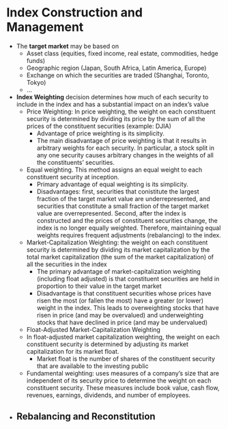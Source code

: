 # Index Construction and Management

- The **target market** may be based on 
  - Asset class (equities, fixed income, real estate, commodities, hedge funds)
  - Geographic region (Japan, South Africa, Latin America, Europe)
  - Exchange on which the securities are traded (Shanghai, Toronto, Tokyo)
  - ...
- **Index Weighting** decision determines how much of each security to include in the index and has a substantial impact on an index’s value
  - Price Weighting: In price weighting, the weight on each constituent security is determined by dividing its price by the sum of all the prices of the constituent securities (example: DJIA)
    - Advantage of price weighting is its simplicity. 
    - The main disadvantage of price weighting is that it results in arbitrary weights for each security. In particular, a stock split in any one security causes arbitrary changes in the weights of all the constituents’ securities. 
  - Equal weighting. This method assigns an equal weight to each constituent security at inception.
    - Primary advantage of equal weighting is its simplicity.
    - Disadvantages: first, securities that conistitute the largest fraction of the target market value are underrepresented, and securities that constitute a small fraction of the target market value are overrepresented. Second, after the index is constructed and the prices of constituent securities change, the index is no longer equally weighted. Therefore, maintaining equal weights requires frequent adjustments (rebalancing) to the index.
  - Market-Capitalization Weighting: the weight on each constituent security is determined by dividing its market capitalization by the total market capitalization (the sum of the market capitalization) of all the securities in the index
    - The primary advantage of market-capitalization weighting (including float adjusted) is that constituent securities are held in proportion to their value in the target market
    - Disadvantage is that constituent securities whose prices have risen the most (or fallen the most) have a greater (or lower) weight in the index. This leads to overweighting stocks that have risen in price (and may be overvalued) and underweighting stocks that have declined in price (and may be undervalued)
  - Float-Adjusted Market-Capitalization Weighting
  - In float-adjusted market capitalization weighting, the weight on each constituent security is determined by adjusting its market capitalization for its market float. 
    - Market float is the number of shares of the constituent security that are available to the investing public
  - Fundamental weighting: uses measures of a company’s size that are independent of its security price to determine the weight on each constituent security. These measures include book value, cash flow, revenues, earnings, dividends, and number of employees.
- **Rebalancing and Reconstitution**
  -  
